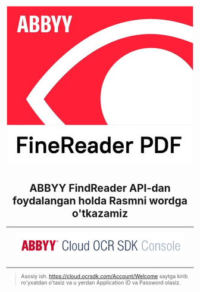 # <center> ![logo](https://raw.githubusercontent.com/DilmurodGoyupov/ABBYY-FindReader-API.-Image-to-Word/master/resource/ABBYY.jpg)

# <center> ABBYY FindReader API-dan foydalangan holda Rasmni wordga o'tkazamiz 

____



<p align="center">
  <img src="https://raw.githubusercontent.com/DilmurodGoyupov/ABBYY-FindReader-API.-Image-to-Word/master/resource/abbyy2.png" />
</p>


## <center> 

____

> Asosiy ish. https://cloud.ocrsdk.com/Account/Welcome saytga kirib ro'yxatdan o'tasiz va u yerdan Application ID va Password olasiz.
